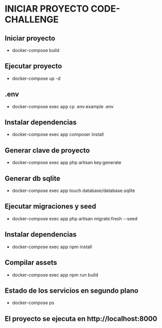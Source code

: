 # INICIAR PROYECTO CODE-CHALLENGE

## Iniciar proyecto
-   docker-compose build

## Ejecutar proyecto
-   docker-compose up -d

## .env
-   docker-compose exec app cp .env.example .env
## Instalar dependencias 
-   docker-compose exec app composer install

## Generar clave de proyecto 
-   docker-compose exec app php artisan key:generate


## Generar db sqlite
-   docker-compose exec app touch database/database.sqlite

## Ejecutar migraciones y seed
-   docker-compose exec app php artisan migrate:fresh --seed

## Instalar dependencias
-   docker-compose exec app npm install

## Compilar assets
-   docker-compose exec app npm run build

## Estado de los servicios en segundo plano
-   docker-compose ps

## El proyecto se ejecuta en  **http://localhost:8000**



